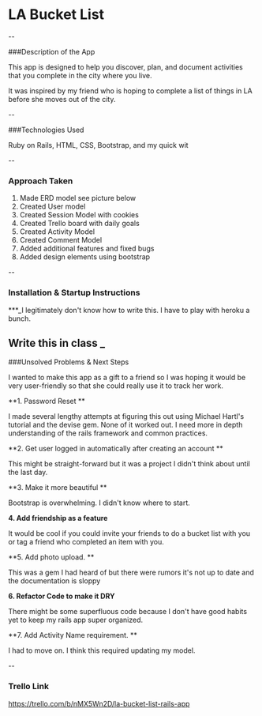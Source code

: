 # LA Bucket List
--

###Description of the App


This app is designed to help you discover, plan, and document activities that you complete in the city where you live. 

It was inspired by my friend who is hoping to complete a list of things in LA before she moves out of the city. 

--

###Technologies Used

<p> Ruby on Rails, HTML, CSS, Bootstrap, and my quick wit</p>
--

### Approach Taken

1. Made ERD model 
see picture below
2. Created User model 
3. Created Session Model with cookies
4. Created Trello board with daily goals 
5. Created Activity Model
6. Created Comment Model 
7. Added additional features and fixed bugs
8. Added design elements using bootstrap


--
### Installation & Startup Instructions
***_I legitimately don't know how to write this. I have to play with heroku a bunch. 

Write this in class
_
--
###Unsolved Problems & Next Steps

I wanted to make this app as a gift to a friend so I was hoping it would be very user-friendly so that she could really use it to track her work. 

**1. Password Reset **

I made several lengthy attempts at figuring this out using Michael Hartl's tutorial and the devise gem. None of it worked out. I need more in depth understanding of the rails framework and common practices. 


**2. Get user logged in automatically after creating an account **

This might be straight-forward but it was a project I didn't think about until the last day. 

**3.  Make it more beautiful **

Bootstrap is overwhelming. I didn't know where to start. 

**4. Add friendship as a feature**

It would be cool if you could invite your friends to do a bucket list with you or tag a friend who completed an item with you. 

**5. Add photo upload. **

This was a gem I had heard of but there were rumors it's not up to date and the documentation is sloppy

**6. Refactor Code to make it DRY**


There might be some superfluous code because I don't have good habits yet to keep my rails app super organized. 

**7. Add Activity Name requirement. **

I had to move on. I think this required updating my model. 


--
### Trello Link

https://trello.com/b/nMX5Wn2D/la-bucket-list-rails-app
